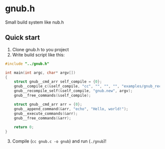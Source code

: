 # gnub.h
Small build system like nub.h

## Quick start
1. Clone gnub.h to you project
2. Write build script like this:
```c
#include "../gnub.h"

int main(int argc, char* argv[])
{
	struct gnub__cmd_arr self_compile = {0};
	gnub__compile_c(&self_compile, "cc", "", "", "", "examples/gnub_recompile_self.c", "gnub.new");
	gnub__recompile_self(&self_compile, "gnub.new", argv);
	gnub__free_commands(&self_compile);

	struct gnub__cmd_arr arr = {0};
	gnub__append_command(&arr, "echo", "Hello, world!");
	gnub__execute_commands(&arr);
	gnub__free_commands(&arr);
	
	return 0;
}
```
3. Compile (`cc gnub.c -o gnub`) and run (`./gnub`)!
